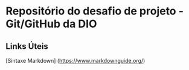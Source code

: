 # Repositório do desafio de projeto - Git/GitHub da DIO 

## Links Úteis
[Sintaxe Markdown] (https://www.markdownguide.org/)
